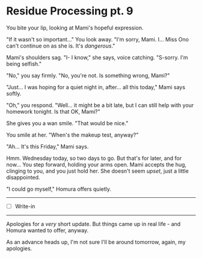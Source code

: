 # Residue Processing pt. 9

You bite your lip, looking at Mami's hopeful expression.

"If it wasn't so important..." You look away. "I'm sorry, Mami. I... Miss Ono can't continue on as she is. It's *dangerous*."

Mami's shoulders sag. "I- I know," she says, voice catching. "S-sorry. I'm being selfish."

"No," you say firmly. "No, you're not. Is something wrong, Mami?"

"Just... I was hoping for a quiet night in, after... all this today," Mami says softly.

"Oh," you respond. "Well... it might be a bit late, but I can still help with your homework tonight. Is that OK, Mami?"

She gives you a wan smile. "That would be nice."

You smile at her. "When's the makeup test, anyway?"

"Ah... It's this Friday," Mami says.

Hmm. Wednesday today, so two days to go. But that's for later, and for now\... You step forward, holding your arms open. Mami accepts the hug, clinging to you, and you just hold her. She doesn't seem *upset*, just a little disappointed.

"I could go myself," Homura offers quietly.

---

- [ ] Write-in

---

Apologies for a *very* short update. But things came up in real life - and Homura wanted to offer, anyway.

As an advance heads up, I'm not sure I'll be around tomorrow, again, my apologies.
